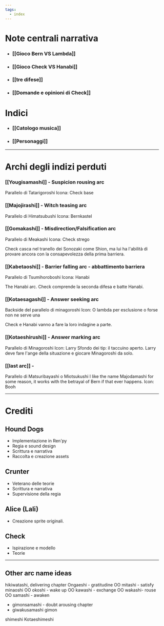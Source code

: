 ```yaml
---
tags:
  - index
---
```


# Note centrali narrativa
- ### [[Gioco Bern VS Lambda]]
- ### [[Gioco Check VS Hanabi]]
- ### [[tre difese]]
- ### [[Domande e opinioni di Check]]

# Indici
- ### [[Catologo musica]]
- ### [[Personaggi]]

---

# Archi degli indizi perduti

### [[Yougisamashi]] - Suspicion rousing arc
Parallelo di  Tatarigoroshi
Icona: Check base
### [[Majojirashi]] - Witch teasing arc
Parallelo di Himatsubushi
Icona: Bernkastel

### [[Gomakashi]] - Misdirection/Falsification arc
Parallelo di Meakashi
Icona: Check strego

Check casca nel tranello dei Sonozaki come Shion, ma lui ha l'abilità di provare ancora con la consapevolezza della prima barriera.

### [[Kabetaoshi]] - Barrier falling arc - abbattimento barriera
Parallelo di Tsumihoroboshi
Icona: Hanabi

The Hanabi arc.
Check comprende la seconda difesa e batte Hanabi.
### [[Kotaesagashi]] - Answer seeking arc 
Backside del parallelo di minagoroshi
Icon: O lambda per esclusione o forse non ne serve una

Check e Hanabi vanno a fare la loro indagine a parte.
### [[Kotaeshirushi]] - Answer marking arc
Parallelo di Minagoroshi
Icon: Larry
Sfondo dei tip: il taccuino aperto.
Larry deve fare l'ange della situazione e giocare Minagoroshi da solo.

### [[last arc]] - 
Parallelo di Matsuribayashi o Miotsukushi
I like the name Majodamashi for some reason, it works with the betrayal of Bern if that ever happens.
Icon: Booh



---
# Crediti

## Hound Dogs
- Implementazione in Ren'py
- Regia e sound design
- Scrittura e narrativa
- Raccolta e creazione assets
## Crunter
- Veterano delle teorie
- Scrittura e narrativa
- Supervisione della regia

## Alice (Lali)
- Creazione sprite originali.

## Check
- Ispirazione e modello
- Teorie


---
## Other arc name ideas
hikiwatashi, delivering chapter
Ongaeshi - gratitudine
OO mitashi - satisfy
minaoshi
OO okoshi - wake up
OO kawashi - exchange
OO wakashi- rouse
OO samashi - awaken
- gimonsamashi - doubt arousing chapter
- giwakusamashi
gimon

shimeshi
Kotaeshimeshi

